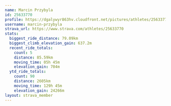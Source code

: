 ```yaml
---
name: Marcin Przybyla
id: 25633770
profile: https://dgalywyr863hv.cloudfront.net/pictures/athletes/25633770/12947173/2/large.jpg
username: marcin-przybyla
strava_url: https://www.strava.com/athletes/25633770
stats:
  biggest_ride_distance: 79.09km
  biggest_climb_elevation_gain: 637.2m
  recent_ride_totals:
    count: 5
    distance: 85.59km
    moving_time: 05h 45m
    elevation_gain: 704m
  ytd_ride_totals:
    count: 90
    distance: 2605km
    moving_time: 129h 45m
    elevation_gain: 24266m
layout: strava_member
--- 
```

